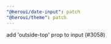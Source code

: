 ```yaml
---
"@heroui/date-input": patch
"@heroui/theme": patch
---
```


add 'outside-top' prop to input (#3058)
